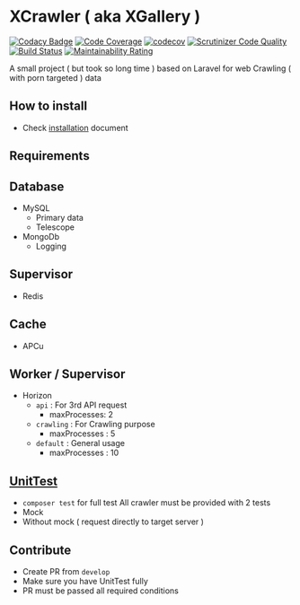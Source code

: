# XCrawler ( aka XGallery )

[![Codacy Badge](https://app.codacy.com/project/badge/Grade/dc85a2bfa3b54b52908d5dc3836fd7ff)](https://www.codacy.com/gh/jooservices/XCrawler/dashboard?utm_source=github.com&amp;utm_medium=referral&amp;utm_content=jooservices/XCrawler&amp;utm_campaign=Badge_Grade)
[![Code Coverage](https://scrutinizer-ci.com/g/jooservices/XCrawler/badges/coverage.png?b=develop)](https://scrutinizer-ci.com/g/jooservices/XCrawler/?branch=develop)
[![codecov](https://codecov.io/gh/jooservices/XCrawler/branch/develop/graph/badge.svg?token=3zBusDLsKa)](https://codecov.io/gh/jooservices/XCrawler)
[![Scrutinizer Code Quality](https://scrutinizer-ci.com/g/jooservices/XCrawler/badges/quality-score.png?b=develop)](https://scrutinizer-ci.com/g/jooservices/XCrawler/?branch=develop)
[![Build Status](https://scrutinizer-ci.com/g/jooservices/XCrawler/badges/build.png?b=develop)](https://scrutinizer-ci.com/g/jooservices/XCrawler/build-status/develop)
[![Maintainability Rating](https://sonarcloud.io/api/project_badges/measure?project=jooservices_XCrawler&metric=sqale_rating)](https://sonarcloud.io/dashboard?id=jooservices_XCrawler)

A small project ( but took so long time ) based on Laravel for web Crawling ( with porn targeted ) data

## How to install

- Check [installation](docs/Install.md) document

## Requirements

## Database

- MySQL
    - Primary data
    - Telescope
- MongoDb
    - Logging

## Supervisor
- Redis

## Cache
- APCu

## Worker / Supervisor

- Horizon
    - `api` : For 3rd API request
        - maxProcesses: 2
    - `crawling` : For Crawling purpose
        - maxProcesses : 5
    - `default` : General usage
        - maxProcesses : 10

## [UnitTest](docs/UnitTest.md)

- `composer test` for full test All crawler must be provided with 2 tests
- Mock
- Without mock ( request directly to target server )

## Contribute
- Create PR from `develop`
- Make sure you have UnitTest fully
- PR must be passed all required conditions
